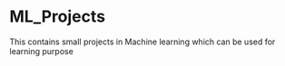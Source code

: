 # ML_Projects
This contains small projects in Machine learning which can be used for learning purpose
